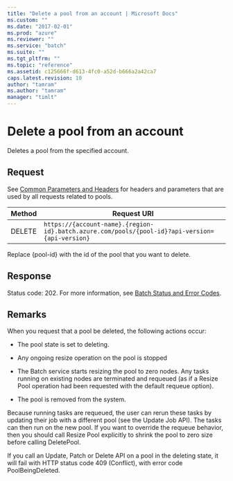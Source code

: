 ```yaml
---
title: "Delete a pool from an account | Microsoft Docs"
ms.custom: ""
ms.date: "2017-02-01"
ms.prod: "azure"
ms.reviewer: ""
ms.service: "batch"
ms.suite: ""
ms.tgt_pltfrm: ""
ms.topic: "reference"
ms.assetid: c125666f-d613-4fc0-a52d-b666a2a42ca7
caps.latest.revision: 10
author: "tamram"
ms.author: "tamram"
manager: "timlt"
---
```

# Delete a pool from an account
  Deletes a pool from the specified account.  
  
##  <a name="bk_lifetime"></a> Request  
 See [Common Parameters and Headers](../batchservice/common-parameters-and-headers.md) for headers and parameters that are used by all requests related to pools.  
  
|Method|Request URI|  
|------------|-----------------|  
|DELETE|`https://{account-name}.{region-id}.batch.azure.com/pools/{pool-id}?api-version={api-version}`|  
  
 Replace {pool-id} with the id of the pool that you want to delete.  
  
## Response  
 Status code: 202. For more information, see [Batch Status and Error Codes](../batchservice/batch-status-and-error-codes.md).  
  
## Remarks  
 When you request that a pool be deleted, the following actions occur:  
  
-   The pool state is set to deleting.  
  
-   Any ongoing resize operation on the pool is stopped  
  
-   The Batch service starts resizing the pool to zero nodes.  Any tasks running on existing nodes are terminated and requeued (as if a Resize Pool operation had been requested with the default requeue option).  
  
-   The pool is removed from the system.  
  
 Because running tasks are requeued, the user can rerun these tasks by updating their job with a different pool (see the Update Job API).  The tasks can then run on the new pool.  If you want to override the requeue behavior, then you should call Resize Pool explicitly to shrink the pool to zero size before calling DeletePool.  
  
 If you call an Update, Patch or Delete API on a pool in the deleting state, it will fail with HTTP status code 409 (Conflict), with error code PoolBeingDeleted.  
  
  
